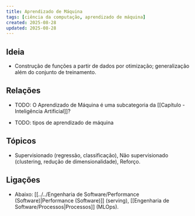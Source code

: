 ```yaml
---
title: Aprendizado de Máquina
tags: [ciência da computação, aprendizado de máquina]
created: 2025-08-28
updated: 2025-08-28
---
```


## Ideia
- Construção de funções a partir de dados por otimização; generalização além do conjunto de treinamento.

## Relações
* TODO: O Aprendizado de Máquina é uma subcategoria da [[Capítulo - Inteligência Artificial]]?
- TODO: tipos de aprendizado de máquina

## Tópicos
- Supervisionado (regressão, classificação), Não supervisionado (clustering, redução de dimensionalidade), Reforço.

## Ligações
- Abaixo: [[../../Engenharia de Software/Performance (Software)|Performance (Software)]] (serving), [[Engenharia de Software/Processos|Processos]] (MLOps).
